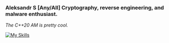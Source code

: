 ### Aleksandr S [Any/All] Cryptography, reverse engineering, and malware enthusiast. 


*The C++20 AM is pretty cool.*

[![My Skills](https://skillicons.dev/icons?i=rust,c,powershell,arch,apple,html,css,wasm,arduino,aws,bash,blender,debian,discord,elixir,flask,github,kali,linux,mastodon,mysql,nginx,nix,nodejs,ocaml,php,py,react,replit,robloxstudio,ubuntu,vim,vscode,windows)](https://skillicons.dev)
<!--
**Lazaurus/Lazaurus** is a ✨ _special_ ✨ repository because its `README.md` (this file) appears on your GitHub profile.

Here are some ideas to get you started:
[![My Skills](https://skillicons.dev/icons?i=js,html,css,wasm)](https://skillicons.dev)

- 🔭 I’m currently working on ...
- 🌱 I’m currently learning ...
- 👯 I’m looking to collaborate on ...
- 🤔 I’m looking for help with ...
- 💬 Ask me about ...
- 📫 How to reach me: ...
- 😄 Pronouns: ...
- ⚡ Fun fact: ...
-->

